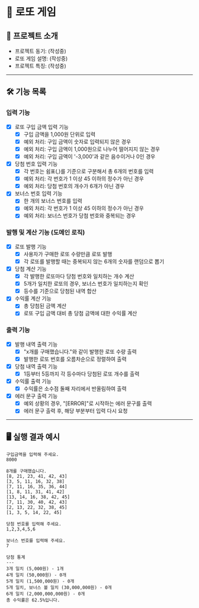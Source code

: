 # 🎰 로또 게임

## 📌 프로젝트 소개
- 프로젝트 동기: (작성중) 
- 로또 게임 설명: (작성중)
- 프로젝트 특징: (작성중)

---
## 🛠️ 기능 목록

### 입력 기능
- [x] 로또 구입 금액 입력 기능
  - [x] 구입 금액을 1,000원 단위로 입력
  - [x] 예외 처리: 구입 금액이 숫자로 입력되지 않은 경우
  - [x] 예외 처리: 구입 금액이 1,000원으로 나누어 떨어지지 않는 경우
  - [x] 예외 처리: 구입 금액이 '-3,000'과 같은 음수이거나 0인 경우
- [x] 당첨 번호 입력 기능
  - [x] 각 번호는 쉼표(,)를 기준으로 구분해서 총 6개의 번호를 입력
  - [x] 예외 처리: 각 번호가 1 이상 45 이하의 정수가 아닌 경우
  - [x] 예외 처리: 당첨 번호의 개수가 6개가 아닌 경우
- [x] 보너스 번호 입력 기능
  - [x] 한 개의 보너스 번호를 입력
  - [x] 예외 처리: 각 번호가 1 이상 45 이하의 정수가 아닌 경우
  - [x] 예외 처리: 보너스 번호가 당첨 번호와 중복되는 경우

### 발행 및 계산 기능 (도메인 로직)
- [x] 로또 발행 기능
  - [x] 사용자가 구매한 로또 수량만큼 로또 발행
  - [x] 각 로또를 발행할 때는 중복되지 않는 6개의 숫자를 랜덤으로 뽑기
- [x] 당첨 계산 기능
  - [x] 각 발행한 로또마다 당첨 번호와 일치하는 개수 계산
  - [x] 5개가 일치한 로또의 경우, 보너스 번호가 일치하는지 확인
  - [x] 등수를 기준으로 당첨된 내역 합산
- [x] 수익률 계산 기능
  - [x] 총 당첨된 금액 계산
  - [x] 로또 구입 금액 대비 총 당첨 금액에 대한 수익률 계산

### 출력 기능
- [x] 발행 내역 출력 기능
  - [x] "x개를 구매했습니다."와 같이 발행한 로또 수량 출력
  - [x] 발행한 로또 번호를 오름차순으로 정렬하여 출력
- [x] 당첨 내역 출력 기능
  - [x] 1등부터 5등까지 각 등수마다 당첨된 로또 개수를 출력
- [X] 수익률 출력 기능
  - [x] 수익률은 소수점 둘째 자리에서 반올림하여 출력
- [x] 에러 문구 출력 기능
  - [x] 예외 상황의 경우, "[ERROR]"로 시작하는 에러 문구를 출력
  - [x] 에러 문구 출력 후, 해당 부분부터 입력 다시 요청 

---

## 🖥️ 실행 결과 예시
```
구입금액을 입력해 주세요.
8000

8개를 구매했습니다.
[8, 21, 23, 41, 42, 43] 
[3, 5, 11, 16, 32, 38] 
[7, 11, 16, 35, 36, 44] 
[1, 8, 11, 31, 41, 42] 
[13, 14, 16, 38, 42, 45] 
[7, 11, 30, 40, 42, 43] 
[2, 13, 22, 32, 38, 45] 
[1, 3, 5, 14, 22, 45]

당첨 번호를 입력해 주세요.
1,2,3,4,5,6

보너스 번호를 입력해 주세요.
7

당첨 통계
---
3개 일치 (5,000원) - 1개
4개 일치 (50,000원) - 0개
5개 일치 (1,500,000원) - 0개
5개 일치, 보너스 볼 일치 (30,000,000원) - 0개
6개 일치 (2,000,000,000원) - 0개
총 수익률은 62.5%입니다.
```